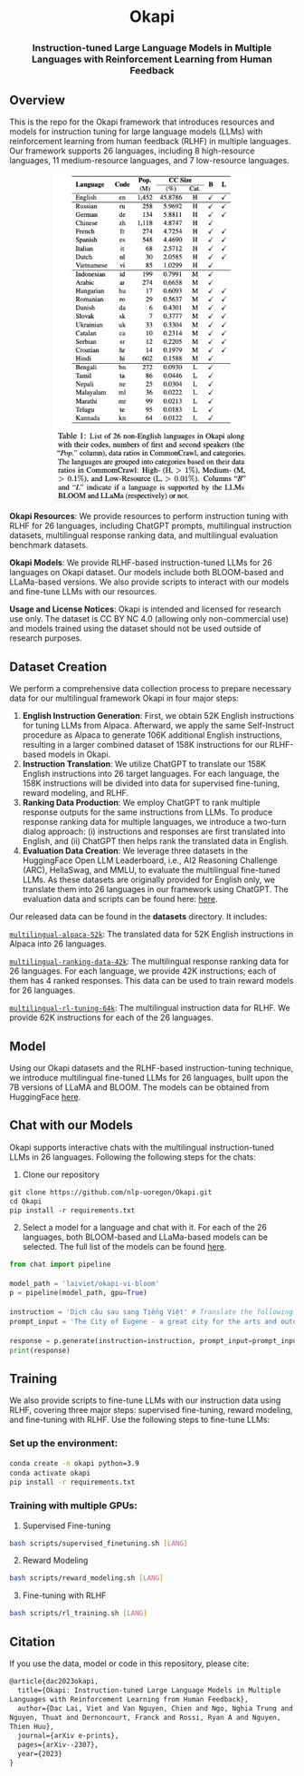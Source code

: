 <h1 align="center"> <p> Okapi </p></h1>
<h3 align="center">
    <p>Instruction-tuned Large Language Models in Multiple Languages with Reinforcement Learning from Human Feedback</p>
</h3>

## Overview

This is the repo for the Okapi framework that introduces resources and models for instruction tuning for large language models (LLMs) with reinforcement learning from human feedback (RLHF) in multiple languages. Our framework supports 26 languages, including 8 high-resource languages, 11 medium-resource languages, and 7 low-resource languages.

<p align="center">
<img src="assets/Okapi_Languages.png" width="350" alt="Title"/>
</p>

**Okapi Resources**: We provide resources to perform instruction tuning with RLHF for 26 languages, including ChatGPT prompts, multilingual instruction datasets, multilingual response ranking data, and multilingual evaluation benchmark datasets.

**Okapi Models**: We provide RLHF-based instruction-tuned LLMs for 26 languages on Okapi dataset. Our models include both BLOOM-based and LLaMa-based versions. We also provide scripts to interact with our models and fine-tune LLMs with our resources.

**Usage and License Notices**: Okapi is intended and licensed for research use only. The dataset is CC BY NC 4.0 (allowing only non-commercial use) and models trained using the dataset should not be used outside of research purposes.

## Dataset Creation

We perform a comprehensive data collection process to prepare necessary data for our multilingual framework Okapi in four major steps:

1. **English Instruction Generation**: First, we obtain 52K English instructions for tuning LLMs from Alpaca. Afterward, we apply the same Self-Instruct procedure as Alpaca to generate 106K additional English instructions, resulting in a larger combined dataset of 158K instructions for our RLHF-based models in Okapi.
2. **Instruction Translation**: We utilize ChatGPT to translate our 158K English instructions into 26 target languages. For each language, the 158K instructions will be divided into data for supervised fine-tuning, reward modeling, and RLHF.
3. **Ranking Data Production**: We employ ChatGPT to rank multiple response outputs for the same instructions from LLMs. To produce response ranking data for multiple languages, we introduce a two-turn dialog approach: (i) instructions and responses are first translated into English, and (ii) ChatGPT then helps rank the translated data in English.
4. **Evaluation Data Creation**: We leverage three datasets in the HuggingFace Open LLM Leaderboard, i.e., AI2 Reasoning Challenge (ARC), HellaSwag, and MMLU, to evaluate the multilingual fine-tuned LLMs. As these datasets are originally provided for English only, we translate them into 26 languages in our framework using ChatGPT. The evaluation data and scripts can be found here: [here](https://github.com/laiviet/lm-evaluation-harness).

Our released data can be found in the **datasets** directory. It includes:

[`multilingual-alpaca-52k`](./datasets/multilingual-alpaca-52k): The translated data for 52K English instructions in Alpaca into 26 languages.

[`multilingual-ranking-data-42k`](./datasets/multilingual-ranking-data-42k): The multilingual response ranking data for 26 languages. For each language, we provide 42K instructions; each of them has 4 ranked responses. This data can be used to train reward models for 26 languages.

[`multilingual-rl-tuning-64k`](./datasets/multilingual-rl-tuning-64k): The multilingual instruction data for RLHF. We provide 62K instructions for each of the 26 languages.

## Model
Using our Okapi datasets and the RLHF-based instruction-tuning technique, we introduce multilingual fine-tuned LLMs for 26 languages, built upon the 7B versions of LLaMA and BLOOM. The models can be obtained from HuggingFace [here](https://huggingface.co/laiviet). 


## Chat with our Models
Okapi supports interactive chats with the multilingual instruction-tuned LLMs in 26 languages. Following the following steps for the chats:

1. Clone our repository
```
git clone https://github.com/nlp-uoregon/Okapi.git
cd Okapi
pip install -r requirements.txt
```

2. Select a model for a language and chat with it. For each of the 26 languages, both BLOOM-based and LLaMa-based models can be selected. The full list of the models can be found [here](https://huggingface.co/laiviet).
```python
from chat import pipeline

model_path = 'laiviet/okapi-vi-bloom'
p = pipeline(model_path, gpu=True)

instruction = 'Dịch câu sau sang Tiếng Việt' # Translate the following sentence into Vietnamese
prompt_input = 'The City of Eugene - a great city for the arts and outdoors. '

response = p.generate(instruction=instruction, prompt_input=prompt_input)
print(response)
```
## Training
We also provide scripts to fine-tune LLMs with our instruction data using RLHF, covering three major steps: supervised fine-tuning, reward modeling, and fine-tuning with RLHF. Use the following steps to fine-tune LLMs:

### Set up the environment:
```bash
conda create -n okapi python=3.9
conda activate okapi
pip install -r requirements.txt
```

### Training with multiple GPUs:

1. Supervised Fine-tuning
```bash
bash scripts/supervised_finetuning.sh [LANG]
```

2. Reward Modeling
```bash
bash scripts/reward_modeling.sh [LANG]
```

3. Fine-tuning with RLHF
```bash
bash scripts/rl_training.sh [LANG]
```

## Citation
If you use the data, model or code in this repository, please cite:

```
@article{dac2023okapi,
  title={Okapi: Instruction-tuned Large Language Models in Multiple Languages with Reinforcement Learning from Human Feedback},
  author={Dac Lai, Viet and Van Nguyen, Chien and Ngo, Nghia Trung and Nguyen, Thuat and Dernoncourt, Franck and Rossi, Ryan A and Nguyen, Thien Huu},
  journal={arXiv e-prints},
  pages={arXiv--2307},
  year={2023}
}
```
